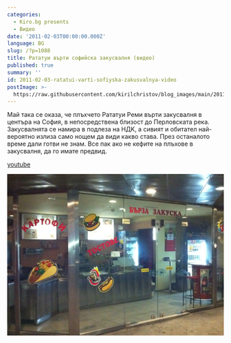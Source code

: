 ```yaml
---
categories:
  - Kiro.bg presents
  - Видео
date: '2011-02-03T00:00:00.000Z'
language: BG
slug: /?p=1088
title: Рататуи върти софийска закусвалня (видео)
published: true
summary: ''
id: 2011-02-03-ratatui-varti-sofiyska-zakusvalnya-video
postImage: >-
  https://raw.githubusercontent.com/kirilchristov/blog_images/main/2011/02/fast-food.jpg
---
```


Май така се оказа, че плъхчето Рататуи Реми върти закусвалня в центъра на София, в непосредствена близост до Перловската река. Закусвалнята се намира в подлеза на НДK, а сивият и обитател най-вероятно излиза само нощем да види какво става. През останалото време дали готви не знам. Все пак ако не кефите на плъхове в закусвалня, да го имате предвид. 

[youtube](https://www.youtube.com/watch?v=nn1y8hrNeEM)

![fast food](https://raw.githubusercontent.com/kirilchristov/blog_images/main/2011/02/fast-food.jpg)
